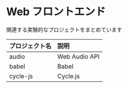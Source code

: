 # Web フロントエンド

関連する実験的なプロジェクトをまとめています

| プロジェクト名 | 説明 |
| :--- | :--- |
| audio | Web Audio API |
| babel | Babel |
| cycle-js | Cycle.js |
